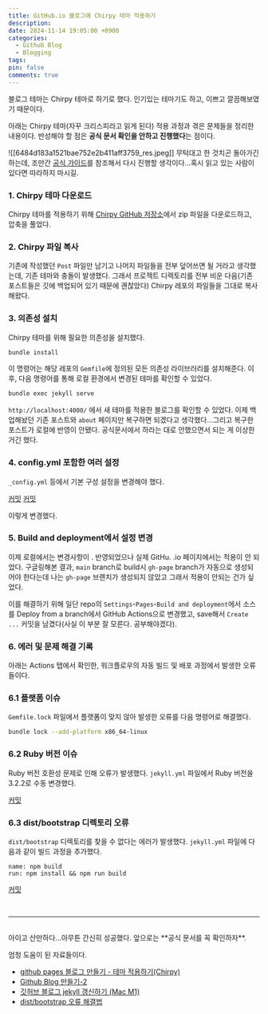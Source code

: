 ```yaml
---
title: GitHub.io 블로그에 Chirpy 테마 적용하기
description: 
date: 2024-11-14 19:05:00 +0900
categories:
  - Github Blog
  - Blogging
tags: 
pin: false
comments: true
---
```



블로그 테마는 Chirpy 테마로 하기로 했다. 인기있는 테마기도 하고, 이쁘고 깔끔해보였기 때문이다. 

아래는 Chirpy 테마(자꾸 크리스피라고 읽게 된다) 적용 과정과 겪은 문제들을 정리한 내용이다. 반성해야 할 점은 **공식 문서 확인을 안하고 진행했다**는 점이다. 


![[6484d183a1521bae752e2b411aff3759_res.jpeg]]
무턱대고 한 것치곤 돌아가긴 하는데, 조만간 [공식 가이드](https://chirpy.cotes.page/posts/getting-started/)를 참조해서 다시 진행할 생각이다...혹시 읽고 있는 사람이 있다면 따라하지 마시길.

### 1. Chirpy 테마 다운로드
Chirpy 테마를 적용하기 위해 [Chirpy GitHub 저장소](https://github.com/cotes2020/jekyll-theme-chirpy)에서 zip 파일을 다운로드하고, 압축을 풀었다. 

### 2. Chirpy 파일 복사
기존에 작성했던 `Post` 파일만 남기고 나머지 파일들을 전부 덮어쓰면 될 거라고 생각했는데, 기존 테마와 충돌이 발생했다. 그래서 프로젝트 디렉토리를 전부 비운 다음(기존 포스트들은 깃에 백업되어 있기 때문에 괜찮았다) Chirpy 레포의 파일들을 그대로 복사해왔다.

### 3. 의존성 설치
Chirpy 테마를 위해 필요한 의존성을 설치했다.

```bash
bundle install
```

이 명령어는 해당 레포의 `Gemfile`에 정의된 모든 의존성 라이브러리를 설치해준다. 이후, 다음 명령어를 통해 로컬 환경에서 변경된 테마를 확인할 수 있었다.

```bash
bundle exec jekyll serve
```

`http://localhost:4000/` 에서 새 테마를 적용한 블로그를 확인할 수 있었다. 이제 백업해놨던 기존 포스트와 `about` 페이지만 복구하면 되겠다고 생각했다...그리고 복구한 포스트가 로컬에 반영이 안됐다. 공식문서에서 하라는 대로 안했으면서 되는 게 이상한 거긴 했다.

### 4.  config.yml 포함한 여러 설정
`_config.yml` 등에서 기본 구성 설정을 변경해야 했다.   

[커밋](https://github.com/jm3789/jm3789.github.io/commit/8f8c1890c66e843e6e649c91a4d23ea10a0df639)
[커밋](https://github.com/jm3789/jm3789.github.io/commit/a4a0c0f869492d1bf0c4dc744de4c48f312e2c67) 

이렇게 변경했다.


### 5. Build and deployment에서 설정 변경

이제 로컬에서는 변경사항이 .  반영되었으나 실제 GitHu. .io 페이지에서는 적용이 안 되었다. 구글링해본 결과, `main` branch로 build시 `gh-page` branch가 자동으로 생성되어야 한다는데 나는 `gh-page` 브랜치가 생성되지 않았고 그래서 적용이 안되는 건가 싶었다.

이를 해결하기 위해 일단 repo의 `Settings`-`Pages`-`Build and deployment`에서 소스를 Deploy from a branch에서 GitHub Actions으로 변경했고, save해서 `Create ...` 커밋을 남겼다(사실 이 부분 잘 모른다. 공부해야겠다).

### 6. 에러 및 문제 해결 기록
아래는 Actions 탭에서 확인한, 워크플로우의 자동 빌드 및 배포 과정에서 발생한 오류들이다.

### 6.1 플랫폼 이슈

`Gemfile.lock` 파일에서 플랫폼이 맞지 않아 발생한 오류를 다음 명령어로 해결했다.
```bash
bundle lock --add-platform x86_64-linux
```

### 6.2 Ruby 버전 이슈

Ruby 버전 호환성 문제로 인해 오류가 발생했다. `jekyll.yml` 파일에서 Ruby 버전을 3.2.2로 수동 변경했다.  

[커밋](https://github.com/jm3789/jm3789.github.io/commit/2939ea820ec2527570742b0b568cb04a9adaab55)

### 6.3 dist/bootstrap 디렉토리 오류

`dist/bootstrap` 디렉토리를 찾을 수 없다는 에러가 발생했다. `jekyll.yml` 파일에 다음과 같이 빌드 과정을 추가했다.  

`name: npm build`  
`run: npm install && npm run build`  

[커밋](https://github.com/jm3789/jm3789.github.io/commit/e68132244cf3d3193be6d2132c0a3205d9bb4c6b)

<br/>

___
<br/>
아이고 산만하다...아무튼 간신히 성공했다. 앞으로는 **공식 문서를 꼭 확인하자**.

엄청 도움이 된 자료들이다.
- [github pages 블로그 만들기 - 테마 적용하기(Chirpy)](https://ree31206.tistory.com/entry/github-pages-%EB%B8%94%EB%A1%9C%EA%B7%B8-%EB%A7%8C%EB%93%A4%EA%B8%B0-%ED%85%8C%EB%A7%88-%EC%A0%81%EC%9A%A9%ED%95%98%EA%B8%B0Chirpy)
- [Github Blog 만들기-2](https://velog.io/@hashnsalt/Github-Blog-%EB%A7%8C%EB%93%A4%EA%B8%B0-2)
- [깃허브 블로그 jekyll 갱신하기 (Mac M1)](https://taejoone.jeju.onl/posts/2022-08-31-renewal-jekyll-github-pages/#3-%EA%B9%83%ED%97%88%EB%B8%8C-action-%EB%B0%B0%ED%8F%AC-%EC%98%A4%EB%A5%98-%EB%B0%9C%EC%83%9D)
- [dist/bootstrap 오류 해결법](https://github.com/cotes2020/jekyll-theme-chirpy/discussions/1809)


